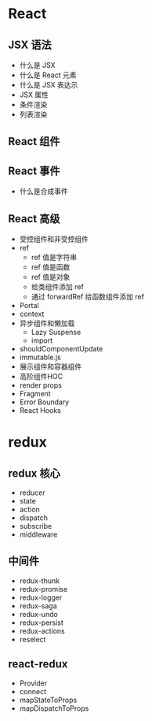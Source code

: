 # React

## JSX 语法

* 什么是 JSX
* 什么是 React 元素
* 什么是 JSX 表达示
* JSX 属性
* 条件渲染
* 列表渲染

## React 组件

## React 事件

* 什么是合成事件

## React 高级

* 受控组件和非受控组件
* ref
  * ref 值是字符串
  * ref 值是函数
  * ref 值是对象
  * 给类组件添加 ref
  * 通过 forwardRef 给函数组件添加 ref
* Portal
* context
* 异步组件和懒加载
  * Lazy Suspense
  * import
* shouldComponentUpdate
* immutable.js
* 展示组件和容器组件
* 高阶组件HOC
* render props
* Fragment
* Error Boundary
* React Hooks

# redux

## redux 核心

* reducer
* state
* action
* dispatch
* subscribe
* middleware

## 中间件

* redux-thunk
* redux-promise
* redux-logger
* redux-saga
* redux-undo
* redux-persist
* redux-actions
* reselect

## react-redux

* Provider
* connect
* mapStateToProps
* mapDispatchToProps